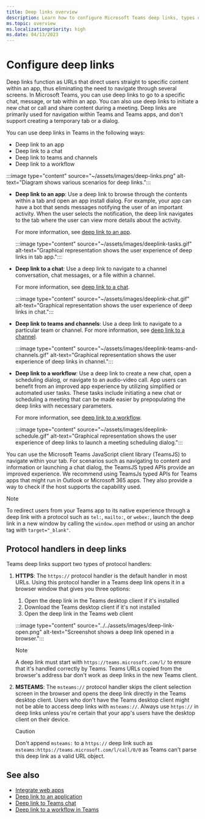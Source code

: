 ```yaml
---
title: Deep links overview
description: Learn how to configure Microsoft Teams deep links, types of deep links, and protocol handlers in deep links.
ms.topic: overview
ms.localizationpriority: high
ms.date: 04/13/2023
---
```


# Configure deep links

Deep links function as URLs that direct users straight to specific content within an app, thus eliminating the need to navigate through several screens. In Microsoft Teams, you can use deep links to go to a specific chat, message, or tab within an app. You can also use deep links to initiate a new chat or call and share content during a meeting. Deep links are primarily used for navigation within Teams and Teams apps, and don't support creating a temporary tab or a dialog.

You can use deep links in Teams in the following ways:

* Deep link to an app
* Deep link to a chat
* Deep link to teams and channels
* Deep link to a workflow

:::image type="content" source="~/assets/images/deep-links.png" alt-text="Diagram shows various scenarios for deep links.":::

* **Deep link to an app**: Use a deep link to browse through the contents within a tab and open an app install dialog. For example, your app can have a bot that sends messages notifying the user of an important activity. When the user selects the notification, the deep link navigates to the tab where the user can view more details about the activity.

    For more information, see [deep link to an app](~/concepts/build-and-test/deep-link-application.md).

    :::image type="content" source="~/assets/images/deeplink-tasks.gif" alt-text="Graphical representation shows the user experience of deep links in tab app.":::

* **Deep link to a chat**: Use a deep link to navigate to a channel conversation, chat messages, or a file within a channel.

    For more information, see [deep link to a chat](~/concepts/build-and-test/deep-link-teams.md).

    :::image type="content" source="~/assets/images/deeplink-chat.gif" alt-text="Graphical representation shows the user experience of deep links in chat.":::

* **Deep link to teams and channels**: Use a deep link to navigate to a particular team or channel. For more information, see [deep link to a channel](~/concepts/build-and-test/deep-link-teams.md).

    :::image type="content" source="~/assets/images/deeplink-teams-and-channels.gif" alt-text="Graphical representation shows the user experience of deep links in channel.":::

* **Deep link to a workflow**: Use a deep link to create a new chat, open a scheduling dialog, or navigate to an audio-video call. App users can benefit from an improved app experience by utilizing simplified or automated user tasks. These tasks include initiating a new chat or scheduling a meeting that can be made easier by prepopulating the deep links with necessary parameters.

    For more information, see [deep link to a workflow](~/concepts/build-and-test/deep-link-workflow.md).

    :::image type="content" source="~/assets/images/deeplink-schedule.gif" alt-text="Graphical representation shows the user experience of deep links to launch a meeting scheduling dialog.":::

You can use the Microsoft Teams JavaScript client library (TeamsJS) to navigate within your tab. For scenarios such as navigating to content and information or launching a chat dialog, the TeamsJS typed APIs provide an improved experience. We recommend using TeamsJs typed APIs for Teams apps that might run in Outlook or Microsoft 365 apps. They also provide a way to check if the host supports the capability used.

> [!NOTE]
> To redirect users from your Teams app to its native experience through a deep link with a protocol such as `tel:`, `mailto:`, or `webex:`, launch the deep link in a new window by calling the `window.open` method or using an anchor tag with `target="_blank"`.

## Protocol handlers in deep links

Teams deep links support two types of protocol handlers:

1. **HTTPS**: The `https://` protocol handler is the default handler in most URLs. Using this protocol handler in a Teams deep link opens it in a browser window that gives you three options:
    1. Open the deep link in the Teams desktop client if it's installed
    2. Download the Teams desktop client if it's not installed
    3. Open the deep link in the Teams web client

    :::image type="content" source="../../assets/images/deep-link-open.png" alt-text="Screenshot shows a deep link opened in a browser.":::

    > [!NOTE]
    > A deep link must start with `https://teams.microsoft.com/l/` to ensure that it's handled correctly by Teams. Teams URLs copied from the browser's address bar don't work as deep links in the new Teams client.

2. **MSTEAMS**: The `msteams://` protocol handler skips the client selection screen in the browser and opens the deep link directly in the Teams desktop client. Users who don't have the Teams desktop client might not be able to access deep links with `msteams://`. Always use `https://` in deep links unless you're certain that your app's users have the desktop client on their device.

    > [!CAUTION]
    > Don't append `msteams:` to a `https://` deep link such as `msteams:https://teams.microsoft.com/l/call/0/0` as Teams can't parse this deep link as a valid URL object.

## See also

* [Integrate web apps](../../samples/integrate-web-apps-overview.md)
* [Deep link to an application](deep-link-application.md)
* [Deep link to Teams chat](deep-link-teams.md)
* [Deep link to a workflow in Teams](deep-link-workflow.md)
